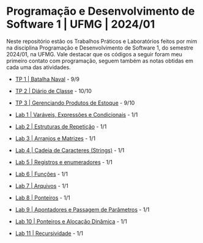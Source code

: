 # Programação e Desenvolvimento de Software 1 | UFMG | 2024/01

Neste repositório estão os Trabalhos Práticos e Laboratórios feitos por mim na disciplina Programação e Desenvolvimento de Software 1, do semestre 2024/01, na UFMG. Vale destacar que os códigos a seguir foram meu primeiro contato com programação, seguem também as notas obtidas em cada uma das atividades.

- [TP 1 | Batalha Naval]() - 9/9

- [TP 2 | Diário de Classe]() - 10/10

- [TP 3 | Gerenciando Produtos de Estoque]() - 9/10

- [Lab 1 | Varáveis, Expressões e Condicionais]() - 1/1

- [Lab 2 | Estruturas de Repetição]() - 1/1

- [Lab 3 | Arranjos e Matrizes]() - 1/1

- [Lab 4 | Cadeia de Caracteres (Strings)]() - 1/1

- [Lab 5 | Registros e enumeradores]() - 1/1

- [Lab 6 | Funções]() - 1/1

- [Lab 7 | Arquivos]() - 1/1

- [Lab 8 | Ponteiros]() - 1/1

- [Lab 9 | Apontadores e Passagem de Parâmetros]() - 1/1

- [Lab 10 | Ponteiros e Alocação Dinâmica]() - 1/1

- [Lab 11 | Recursividade]() - 1/1
